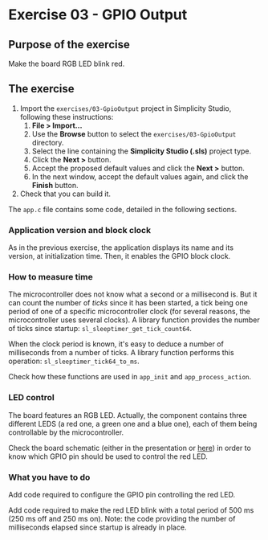 # Exercise 03 - GPIO Output

## Purpose of the exercise

Make the board RGB LED blink red.

## The exercise

1. Import the `exercises/03-GpioOutput` project in Simplicity Studio, following these instructions:
   1. **File > Import...**
   2. Use the **Browse** button to select the `exercises/03-GpioOutput` directory.
   3. Select the line containing the **Simplicity Studio (.sls)** project type.
   4. Click the **Next >** button.
   5. Accept the proposed default values and click the **Next >** button.
   6. In the next window, accept the default values again, and click the **Finish** button.
2. Check that you can build it.

The `app.c` file contains some code, detailed in the following sections.

### Application version and block clock

As in the previous exercise, the application displays its name and its version, at initialization time. Then, it enables the GPIO block clock.

### How to measure time

The microcontroller does not know what a second or a millisecond is. But it can count the number of *ticks* since it has been started, a tick being one period of one of a specific microcontroller clock (for several reasons, the microcontroller uses several clocks). A library function provides the number of ticks since startup: `sl_sleeptimer_get_tick_count64`.

When the clock period is known, it's easy to deduce a number of milliseconds from a number of ticks. A library function performs this operation: `sl_sleeptimer_tick64_to_ms`.

Check how these functions are used in `app_init` and `app_process_action`.

### LED control

The board features an RGB LED. Actually, the component contains three different LEDS (a red one, a green one and a blue one), each of them being controllable by the microcontroller.

Check the board schematic (either in the presentation or [here](https://www.silabs.com/documents/public/schematic-files/BRD2601B-A01-schematic.pdf)) in order to know which GPIO pin should be used to control the red LED.

### What you have to do

Add code required to configure the GPIO pin controlling the red LED.

Add code required to make the red LED blink with a total period of 500 ms (250 ms off and 250 ms on). Note: the code providing the number of milliseconds elapsed since startup is already in place.